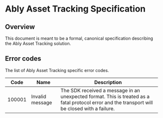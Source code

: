 # Ably Asset Tracking Specification

## Overview

This document is meant to be a formal, canonical specification describing the Ably Asset Tracking solution.

## Error codes

The list of Ably Asset Tracking specific error codes.

| Code | Name | Description |
| ---- | ---- | ----------- |
| 100001 | Invalid message | The SDK received a message in an unexpected format. This is treated as a fatal protocol error and the transport will be closed with a failure. |
